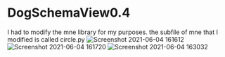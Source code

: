 # DogSchemaView0.4
I had to modify the mne library for my purposes. the subfile of mne that I modified is called circle.py
![Screenshot 2021-06-04 161612](https://user-images.githubusercontent.com/84801088/120871652-10371400-c551-11eb-91ff-24ee7f0573ec.png)
![Screenshot 2021-06-04 161720](https://user-images.githubusercontent.com/84801088/120871660-175e2200-c551-11eb-837c-995b8f3519e3.png)
![Screenshot 2021-06-04 163032](https://user-images.githubusercontent.com/84801088/120872042-4aed7c00-c552-11eb-9a1b-570f95ba92ed.png)

